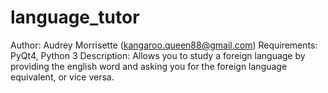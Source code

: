 # language_tutor
Author: Audrey Morrisette (kangaroo.queen88@gmail.com)
Requirements: PyQt4, Python 3
Description: Allows you to study a foreign language by providing the english word
             and asking you for the foreign language equivalent, or vice versa.



